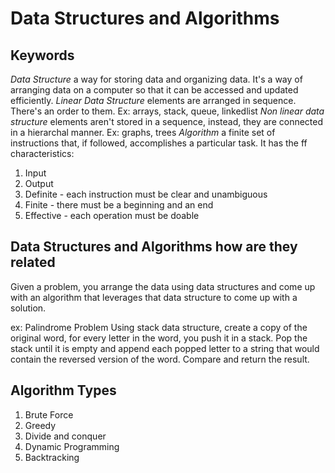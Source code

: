 # Data Structures and Algorithms

## Keywords

_Data Structure_ a way for storing data and organizing data. It's a way of arranging data on a computer so that it can be accessed and updated efficiently.
_Linear Data Structure_ elements are arranged in sequence. There's an order to them. Ex: arrays, stack, queue, linkedlist
_Non linear data structure_ elements aren't stored in a sequence, instead, they are connected in a hierarchal manner. Ex: graphs, trees
_Algorithm_ a finite set of instructions that, if followed, accomplishes a particular task. It has the ff characteristics:

1. Input
2. Output
3. Definite - each instruction must be clear and unambiguous
4. Finite - there must be a beginning and an end
5. Effective - each operation must be doable

## Data Structures and Algorithms how are they related

Given a problem, you arrange the data using data structures and come up with an algorithm that leverages that data structure to come up with a solution.

ex: Palindrome Problem
Using stack data structure, create a copy of the original word, for every letter in the word, you push it in a stack. Pop the stack until it is empty and append each popped letter to a string that would contain the reversed version of the word. Compare and return the result.

## Algorithm Types

1. Brute Force
2. Greedy
3. Divide and conquer
4. Dynamic Programming
5. Backtracking
